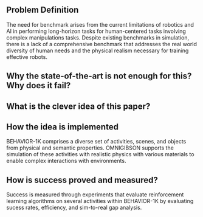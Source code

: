 ## Problem Definition
The need for benchmark arises from the current limitations of robotics and AI in performing long-horizon tasks for human-centered tasks involving complex manipulations tasks. Despite existing benchmarks in simulation, there is a lack of a comprehensive benchmark that addresses the real world diversity of human needs and the physical realism necessary for training effective robots.

## Why the state-of-the-art is not enough for this? Why does it fail?

## What is the clever idea of this paper?

## How the idea is implemented
BEHAVIOR-1K comprises a diverse set of activities, scenes, and objects from physical and semantic properties.  OMNIGIBSON supports the simulation of these activities with realistic physics with various materials to enable complex interactions with environments.

##  How is success proved and measured?
Success is measured through experiments that evaluate reinforcement learning algorithms on several activities within BEHAVIOR-1K by evaluating sucess rates, efficiency, and sim-to-real gap analysis.